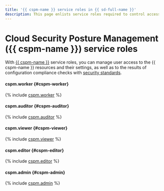 ```yaml
---
title: '{{ cspm-name }} service roles in {{ sd-full-name }}'
description: This page enlists service roles required to control access to the Cloud Security Posture Management ({{ cspm-name }}) module in {{ sd-full-name }}.
---
```


# Cloud Security Posture Management ({{ cspm-name }}) service roles

With [{{ cspm-name }}](../concepts/cspm.md) service roles, you can manage user access to the {{ cspm-name }} resources and their settings, as well as to the results of configuration compliance checks with [security standards](../concepts/cspm.md#standards).

#### cspm.worker {#cspm-worker}

{% include [cspm.worker](../../_roles/cspm/worker.md) %}

#### cspm.auditor {#cspm-auditor}

{% include [cspm.auditor](../../_roles/cspm/auditor.md) %}

#### cspm.viewer {#cspm-viewer}

{% include [cspm.viewer](../../_roles/cspm/viewer.md) %}

#### cspm.editor {#cspm-editor}

{% include [cspm.editor](../../_roles/cspm/editor.md) %}

#### cspm.admin {#cspm-admin}

{% include [cspm.admin](../../_roles/cspm/admin.md) %}
